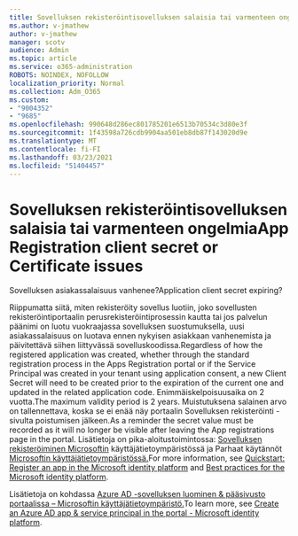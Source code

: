 ```yaml
---
title: Sovelluksen rekisteröintisovelluksen salaisia tai varmenteen ongelmia
ms.author: v-jmathew
author: v-jmathew
manager: scotv
audience: Admin
ms.topic: article
ms.service: o365-administration
ROBOTS: NOINDEX, NOFOLLOW
localization_priority: Normal
ms.collection: Adm_O365
ms.custom:
- "9004352"
- "9685"
ms.openlocfilehash: 990648d286ec801785201e6513b70534c3d80e3f
ms.sourcegitcommit: 1f43598a726cdb9904aa501eb8db87f143020d9e
ms.translationtype: MT
ms.contentlocale: fi-FI
ms.lasthandoff: 03/23/2021
ms.locfileid: "51404457"
---
```

# <a name="app-registration-client-secret-or-certificate-issues"></a><span data-ttu-id="416f6-102">Sovelluksen rekisteröintisovelluksen salaisia tai varmenteen ongelmia</span><span class="sxs-lookup"><span data-stu-id="416f6-102">App Registration client secret or Certificate issues</span></span>

<span data-ttu-id="416f6-103">Sovelluksen asiakassalaisuus vanhenee?</span><span class="sxs-lookup"><span data-stu-id="416f6-103">Application client secret expiring?</span></span>

<span data-ttu-id="416f6-104">Riippumatta siitä, miten rekisteröity sovellus luotiin, joko sovellusten rekisteröintiportaalin perusrekisteröintiprosessin kautta tai jos palvelun päänimi on luotu vuokraajassa sovelluksen suostumuksella, uusi asiakassalaisuus on luotava ennen nykyisen asiakkaan vanhenemista ja päivitettävä siihen liittyvässä sovelluskoodissa.</span><span class="sxs-lookup"><span data-stu-id="416f6-104">Regardless of how the registered application was created, whether through the standard registration process in the Apps Registration portal or if the Service Principal was created in your tenant using application consent, a new Client Secret will need to be created prior to the expiration of the current one and updated in the related application code.</span></span> <span data-ttu-id="416f6-105">Enimmäiskelpoisuusaika on 2 vuotta.</span><span class="sxs-lookup"><span data-stu-id="416f6-105">The maximum validity period is 2 years.</span></span> <span data-ttu-id="416f6-106">Muistutuksena salainen arvo on tallennettava, koska se ei enää näy portaalin Sovelluksen rekisteröinti -sivulta poistumisen jälkeen.</span><span class="sxs-lookup"><span data-stu-id="416f6-106">As a reminder the secret value must be recorded as it will no longer be visible after leaving the App registrations page in the portal.</span></span> <span data-ttu-id="416f6-107">Lisätietoja on pika-aloitustoimintossa: [Sovelluksen rekisteröiminen Microsoftin](https://docs.microsoft.com/azure/active-directory/develop/quickstart-register-app) käyttäjätietoympäristössä ja Parhaat käytännöt [Microsoftin käyttäjätietoympäristössä.](https://docs.microsoft.com/azure/active-directory/develop/identity-platform-integration-checklist#security)</span><span class="sxs-lookup"><span data-stu-id="416f6-107">For more information, see [Quickstart: Register an app in the Microsoft identity platform](https://docs.microsoft.com/azure/active-directory/develop/quickstart-register-app) and [Best practices for the Microsoft identity platform](https://docs.microsoft.com/azure/active-directory/develop/identity-platform-integration-checklist#security).</span></span>

<span data-ttu-id="416f6-108">Lisätietoja on kohdassa [Azure AD -sovelluksen luominen & pääsivusto portaalissa – Microsoftin käyttäjätietoympäristö.](https://docs.microsoft.com/azure/active-directory/develop/howto-create-service-principal-portal)</span><span class="sxs-lookup"><span data-stu-id="416f6-108">To learn more, see [Create an Azure AD app & service principal in the portal - Microsoft identity platform](https://docs.microsoft.com/azure/active-directory/develop/howto-create-service-principal-portal).</span></span>
